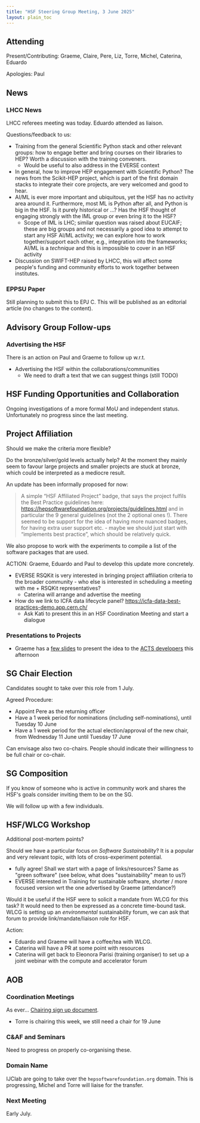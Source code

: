 ```yaml
---
title: "HSF Steering Group Meeting, 3 June 2025"
layout: plain_toc
---
```


## Attending

Present/Contributing: Graeme, Claire, Pere, Liz, Torre, Michel, Caterina, Eduardo

Apologies: Paul

## News

### LHCC News

LHCC referees meeting was today. Eduardo attended as liaison.

Questions/feedback to us:

- Training from the general Scientific Python stack and other relevant groups: how to engage better and bring courses on their libraries to HEP? Worth a discussion with the training conveners.
    - Would be useful to also address in the EVERSE context
- In general, how to improve HEP engagement with Scientific Python? The news from the Scikit-HEP project, which is part of the first domain stacks to integrate their core projects, are very welcomed and good to hear.
- AI/ML is ever more important and ubiquitous, yet the HSF has no activity area around it. Furthermore, most ML is Python after all, and Python is big in the HSF. Is it purely historical or ...? Has the HSF thought of engaging strongly with the IML group or even bring it to the HSF?
    - Scope of IML is LHC; similar question was raised about EUCAIF; these are big groups and not necessarily a good idea to attempt to start any HSF AI/ML activity; we can explore how to work together/support each other, e.g., integration into the frameworks; AI/ML is a *technique* and this is impossible to cover in an HSF activity
- Discussion on SWIFT-HEP raised by LHCC, this will affect some people's funding and community efforts to work together between institutes.

### EPPSU Paper

Still planning to submit this to EPJ C. This will be published as an editorial article (no changes to the content).

## Advisory Group Follow-ups

### Advertising the HSF

There is an action on Paul and Graeme to follow up w.r.t. 

- Advertising the HSF within the collaborations/communities
    - We need to draft a text that we can suggest things (still TODO)

## HSF Funding Opportunities and Collaboration

Ongoing investigations of a more formal MoU and independent status. Unfortunately no progress since the last meeting.

## Project Affiliation

Should we make the criteria more flexible?

Do the bronze/silver/gold levels actually help? At the moment they mainly seem to favour large projects and smaller projects are stuck at bronze, which could be interpreted as a mediocre result.

An update has been informally proposed for now:

> A simple “HSF Affiliated Project” badge, that says the project fulfils the Best Practice guidelines here: https://hepsoftwarefoundation.org/projects/guidelines.html and in particular the 9 general guidelines (not the 2 optional ones !).
> There seemed to be support for the idea of having more nuanced badges, for having extra user support etc. - maybe we should just start with “implements best practice”, which should be relatively quick.

We also propose to work with the experiments to compile a list of the software packages that are used.

ACTION: Graeme, Eduardo and Paul to develop this update more concretely.

- EVERSE RSQKit is very interested in bringing project affiliation criteria to the broader community - who else is interested in scheduling a meeting with me + RSQKit representatives?
    - Caterina will arrange and advertise the meeting
- How do we link to ICFA data lifecycle panel? https://icfa-data-best-practices-demo.app.cern.ch/
    - Ask Kati to present this in an HSF Coordination Meeting and start a dialogue

### Presentations to Projects

- Graeme has a [few slides](https://docs.google.com/presentation/d/1B8yeyduPlKjM3jZ9OYnPLFVJaOTm84p-jZgQyXKcMo0/edit?usp=sharing) to present the idea to the [ACTS developers](https://indico.cern.ch/event/1491250/) this afternoon

## SG Chair Election

Candidates sought to take over this role from 1 July.

Agreed Procedure:

- Appoint Pere as the returning officer
- Have a 1 week period for nominations (including self-nominations), until Tuesday 10 June
- Have a 1 week period for the actual election/approval of the new chair, from Wednesday 11 June until Tuesday 17 June

Can envisage also two co-chairs. People should indicate their willingness to be full chair or co-chair.

## SG Composition

If you know of someone who is active in community work and shares the HSF's goals consider inviting them to be on the SG.

We will follow up with a few individuals.

## HSF/WLCG Workshop

Additional post-mortem points?

Should we have a particular focus on *Software Sustainability*? It is a popular and very relevant topic, with lots of cross-experiment potential.

- fully agree! Shall we start with a page of links/resources? Same as "green software" (see below, what does "sustainability" mean to us?)
- EVERSE interested in Training for sustainable software, shorter / more focused version wrt the one advertised by Graeme (attendance?)

Would it be useful if the HSF were to solicit a mandate from WLCG for this task? It would need to then be expressed as a concrete time-bound task. WLCG is setting up an *environmental* sustainability forum, we can ask that forum to provide link/mandate/liaison role for HSF.

Action:

- Eduardo and Graeme will have a coffee/tea with WLCG.
- Caterina will have a PR at some point with resources 
- Caterina will get back to Eleonora Parisi (training organiser) to set up a joint webinar with the compute and accelerator forum

## AOB

### Coordination Meetings

As ever... [Chairing sign up document](https://docs.google.com/spreadsheets/d/1Z1Z4payCpieOLiVFcC6y9j-KCj71u6xX232LHUgIHfI/edit).

- Torre is chairing this week, we still need a chair for 19 June

### C&AF and Seminars

Need to progress on properly co-organising these.

### Domain Name

IJClab are going to take over the `hepsoftwarefoundation.org` domain. This is progressing, Michel and Torre will liaise for the transfer.

### Next Meeting

Early July.
